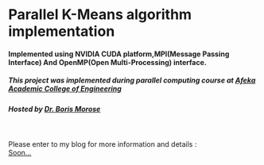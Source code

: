 # Parallel K-Means algorithm implementation
<div>
  <h4>Implemented using NVIDIA CUDA platform,MPI(Message Passing Interface) And OpenMP(Open Multi-Processing) interface.</h4>
  <h5>This project was implemented during parallel computing course at <a href="https://english.afeka.ac.il/">Afeka Academic College of Engineering</a></h5>
  <h5>Hosted by <a href="https://english.afeka.ac.il/faculty-members/dr-boris-morose/">Dr. Boris Morose</a></h5>
  <br />
 
Please enter to my blog for more information and details :
<br>
<a href="#">Soon...</a>
 
 
</div>




